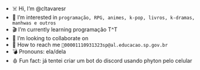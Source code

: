 - ☠️ Hi, I’m @cltavaresr
- 👾 I’m interested in `programação, RPG, animes, k-pop, livros, k-dramas, manhwas e outros`
- 🎬 I’m currently learning programação T^T
- 🎸 I’m looking to collaborate on 
- 📼 How to reach me `📧00001110931323sp@al.educacao.sp.gov.br`
- 💣 Pronouns: ela/dela
- 🩸 Fun fact: já tentei criar um bot do discord usando phyton pelo celular

<!---
cltavaresr/cltavaresr is a ✨ special ✨ repository because its `README.md` (this file) appears on your GitHub profile.
You can click the Preview link to take a look at your changes.
--->
